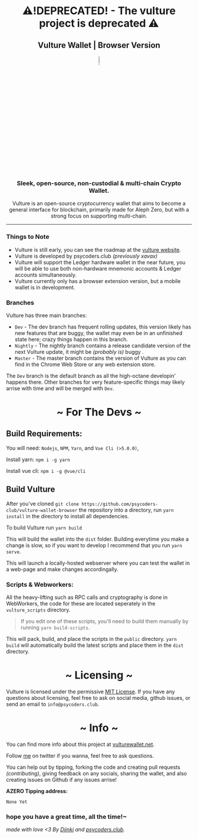 <h1 align="center">⚠️!DEPRECATED! - The vulture project is deprecated ⚠️</h1>


<h2 align="center">Vulture Wallet | Browser Version</h1>
<p align='center'>
<img src="./public/icons/VultureIcon2.png" alt="Example 1" width="8%"> 
</p>

<h3 align="center">
Sleek, open-source, non-custodial & multi-chain Crypto Wallet.
</h3>

<p align="center">
Vulture is an open-source cryptocurrency wallet that aims to become a general interface for blockchain,
primarily made for Aleph Zero, but with a strong focus on supporting multi-chain.
</p>

____

### Things to Note

* Vulture is still early, you can see the roadmap at the [vulture website](https://vulturewallet.net).
* Vulture is developed by psycoders.club *(previously xavax)*
* Vulture will support the Ledger hardware wallet in the near future, you will be able to use both non-hardware mnemonic accounts & Ledger accounts simultaneously.
* Vulture currently only has a browser extension version, but a mobile wallet is in development.

### Branches

Vulture has three main branches:

* `Dev` - The dev branch has frequent rolling updates, this version likely has new features that are buggy,
the wallet may even be in an unfinished state here; crazy things happen in this branch.
* `Nightly` - The nightly branch contains a release candidate version of the next Vulture update, it might be *(probably is)* buggy .
* `Master` - The master branch contains the version of Vulture as you can find in the Chrome Web Store or any web extension store.

The `Dev` branch is the default branch as all the high-octane developin' happens there.
Other branches for very feature-specific things may likely arrise with time and will be merged with `Dev`.

<h1 align="center"> ~ For The Devs ~ </h1>


## Build Requirements:

You will need: `Nodejs`, `NPM`, `Yarn`, and `Vue Cli (>5.0.0)`,

Install yarn: `npm i -g yarn`

Install vue cli: `npm i -g @vue/cli`


## Build Vulture

After you've cloned `git clone https://github.com/psycoders-club/vulture-wallet-browser` the repository into a directory, run `yarn install` in the directory to install all dependencies. 

To build Vulture run `yarn build`

This will build the wallet into the `dist` folder.
Building everytime you make a change is slow, so if you want to develop I recommend that you run `yarn serve`.

This will launch a locally-hosted webserver where you can test the wallet in a web-page and make changes accordingally.

### Scripts & Webworkers:

All the heavy-lifting such as RPC calls and cryptography is done in WebWorkers, the code for these are located seperately in the `vulture_scripts` directory.

> If you edit one of these scripts, you'll need to build them manually by running `yarn build-scripts`.

This will pack, build, and place the scripts in the `public` directory. `yarn build` will automatically build
the latest scripts and place them in the `dist` directory.

<h1 align="center"> ~ Licensing ~ </h1>

Vulture is licensed under the permissive [MIT License](https://mit-license.org/). If you have any questions
about licensing, feel free to ask on social media, github issues, or send an email to `info@psycoders.club`.

<h1 align="center"> ~ Info ~ </h1>

You can find more info about this project at [vulturewallet.net](https://vulturewallet.net).

Follow [me](https://twitter.com/DiinkiTheImp) on twitter if you wanna, feel free to ask questions.

You can help out by tipping, forking the code and creating pull requests *(contributing)*, giving feedback on any socials, sharing the wallet, and also creating issues on Github if any issues arrise!

**AZERO Tipping address:**

`None Yet`


### hope you have a great time, all the time!~
*made with love <3 By [Diinki](https://twitter/diinkitheimp) and [psycoders.club](https://psycoders.club).*
